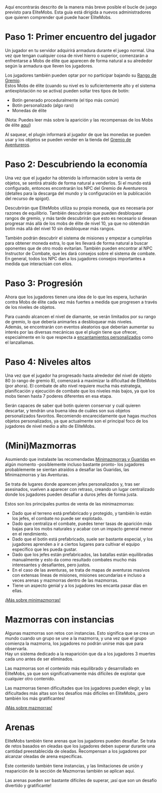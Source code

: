 Aquí encontrarás descrito de la manera más breve posible el bucle de juego previsto para EliteMobs. Esta guía está
dirigida a nuevos administradores que quieren comprender qué puede hacer EliteMobs.

# Paso 1: Primer encuentro del jugador

Un jugador en tu servidor adquirirá armadura durante el juego normal. Una vez que tengan cualquier cosa de nivel hierro
o superior, comenzarán a enfrentarse a Mobs de élite que aparecen de forma natural a su alrededor según la armadura que
lleven los jugadores.

Los jugadores también pueden optar por no participar bajando
su [Rango de Gremio]($language$/elitemobs/adventurers_guild_world.md).
<br>Estos Mobs de élite (cuando su nivel es lo suficientemente alto y el sistema antiexplotación no se activa) pueden
soltar tres tipos de botín:

* Botín generado proceduralmente (el tipo más común)
* Botín personalizado (algo raro)
* Monedas de élite

(Nota: Puedes leer más sobre la aparición y las recompensas de los Mobs de
élite [aquí]($language$/elitemobs/spawning_tiers_loot.md))

Al saquear, el plugin informará al jugador de que las monedas se pueden usar y los objetos se pueden vender en la tienda
del [Gremio de Aventureros]($language$/elitemobs/adventurers_guild_world.md).

# Paso 2: Descubriendo la economía

Una vez que el jugador ha obtenido la información sobre la venta de objetos, se sentirá atraído de forma natural a
venderlos. Si el mundo está configurado, entonces encontrarán los NPC del Gremio de Aventureros (detalles para la
descarga del mundo y la configuración en la publicación del recurso de spigot).

Descubrirán que EliteMobs utiliza su propia moneda, que es necesaria por razones de equilibrio. También descubrirán que
pueden desbloquear rangos de gremio, y más tarde descubrirán que esto es necesario si desean progresar más allá de los
mobs de élite de nivel 10, ya que no obtendrán botín más allá del nivel 10 sin desbloquear más rangos.

También podrán descubrir el sistema de misiones y empezar a cumplirlas para obtener moneda extra, lo que les llevará de
forma natural a buscar oponentes que de otro modo evitarían. También pueden encontrar al NPC Instructor de Combate, que
les dará consejos sobre el sistema de combate. En general, todos los NPC dan a los jugadores consejos importantes a
medida que interactúan con ellos.

# Paso 3: Progresión

Ahora que los jugadores tienen una idea de lo que les espera, lucharán contra Mobs de élite cada vez más fuertes a
medida que progresen a través de los niveles de objetos.

Para cuando alcancen el nivel de diamante, se verán limitados por su rango de gremio, lo que debería animarles a
desbloquear más niveles.
<br>Además, se encontrarán con eventos aleatorios que deberían aumentar su interés por las diversas mecánicas que el
plugin tiene que ofrecer, especialmente en lo que respecta
a [encantamientos personalizados]($language$/elitemobs/custom_enchantments_list.md) como el lanzallamas.

# Paso 4: Niveles altos

Una vez que el jugador ha progresado hasta alrededor del nivel de objeto 80 (o rango de gremio 8), comenzará a maximizar
la dificultad de EliteMobs (por ahora). El combate de alto nivel requiere mucha más estrategia, planificación y
ejecución de combate que los niveles más bajos, ya que los mobs tienen hasta 7 poderes diferentes en esa etapa.

Serán capaces de saber qué botín quieren conservar y cuál quieren descartar, y tendrán una buena idea de cuáles son sus
objetos personalizados favoritos. Recomiendo encarecidamente que hagas muchos objetos personalizados, ya que actualmente
son el principal foco de los jugadores de nivel medio a alto de EliteMobs.

# (Mini)Mazmorras

Asumiendo que instalaste las recomendadas [Minimazmorras y Guaridas]($language$/elitemobs/dungeons.md) en algún momento
-posiblemente incluso bastante pronto- los jugadores probablemente se sientan atraídos a desafiar las Guaridas, las
Minimazmorras y las Aventuras.

Se trata de lugares donde aparecen jefes personalizados y, tras ser asesinados, vuelven a aparecer con retraso, creando
un lugar centralizado donde los jugadores pueden desafiar a duros jefes de forma justa.

Estos son los principales puntos de venta de las minimazmorras:

* Dado que el terreno está prefabricado y protegido, y también lo están los jefes, el combate no puede ser explotado.
* Dado que centraliza el combate, puedes tener tasas de aparición más bajas para los mobs naturales y acabar con un
  impacto general menor en el rendimiento.
* Dado que el botín está prefabricado, suele ser bastante especial, y los jugadores aprenden a ir a ciertos lugares para
  cultivar el equipo específico que les pueda gustar.
* Dado que los jefes están prefabricados, las batallas están equilibradas manualmente y esto da como resultado combates
  mucho más interesantes y desafiantes, pero justos.
* En el caso de las aventuras, se trata de mapas de aventuras masivos con extensas líneas de misiones, misiones
  secundarias e incluso a veces arenas y mazmorras dentro de las mazmorras.
* Tiene un aspecto genial y a los jugadores les encanta pasar días en ellas.

[¡Más sobre minimazmorras!]($language$/elitemobs/dungeons.md)

# Mazmorras con instancias

Algunas mazmorras son retos con instancias. Esto significa que se crea un mundo cuando un grupo se une a la mazmorra, y
una vez que el grupo comienza la mazmorra, los jugadores no podrán unirse más que para observarla.
<br>Hay un sistema dedicado a la reaparición que da a los jugadores 3 muertes cada uno antes de ser eliminados.

Las mazmorras son el contenido más equilibrado y desarrollado en EliteMobs, ya que son significativamente más difíciles de explotar que cualquier otro contenido.

Las mazmorras tienen dificultades que los jugadores pueden elegir, y las dificultades más altas son los desafíos más
difíciles en EliteMobs, ¡pero también los más gratificantes!

[¡Más sobre mazmorras!]($language$/elitemobs/dungeons.md)

# Arenas

EliteMobs también tiene arenas que los jugadores pueden desafiar. Se trata de retos basados en oleadas que los jugadores
deben superar durante una cantidad preestablecida de oleadas. Recompensan a los jugadores por alcanzar oleadas de arena
específicas.

Este contenido también tiene instancias, y las limitaciones de unión y reaparición de la sección de Mazmorras también se
aplican aquí.

Las arenas pueden ser bastante difíciles de superar, ¡así que son un desafío divertido y gratificante!

